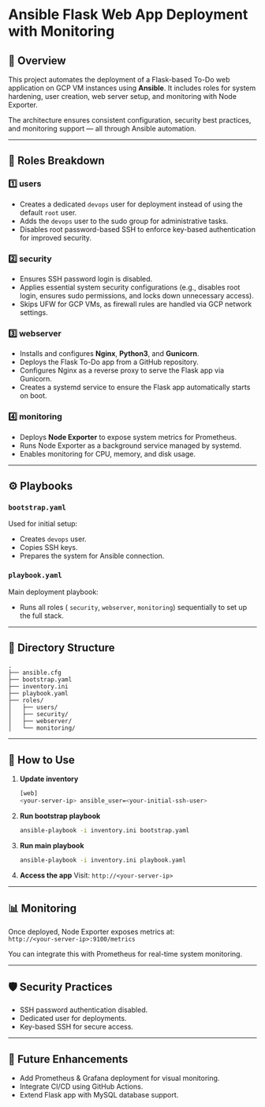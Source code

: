 # Ansible Flask Web App Deployment with Monitoring

## 📘 Overview
This project automates the deployment of a Flask-based To-Do web application on GCP VM instances using **Ansible**. 
It includes roles for system hardening, user creation, web server setup, and monitoring with Node Exporter.

The architecture ensures consistent configuration, security best practices, and monitoring support — all through Ansible automation.

---

## 🧩 Roles Breakdown

### 1️⃣ users
- Creates a dedicated `devops` user for deployment instead of using the default `root` user.
- Adds the `devops` user to the sudo group for administrative tasks.
- Disables root password-based SSH to enforce key-based authentication for improved security.

### 2️⃣ security
- Ensures SSH password login is disabled.
- Applies essential system security configurations (e.g., disables root login, ensures sudo permissions, and locks down unnecessary access).
- Skips UFW for GCP VMs, as firewall rules are handled via GCP network settings.

### 3️⃣ webserver
- Installs and configures **Nginx**, **Python3**, and **Gunicorn**.
- Deploys the Flask To-Do app from a GitHub repository.
- Configures Nginx as a reverse proxy to serve the Flask app via Gunicorn.
- Creates a systemd service to ensure the Flask app automatically starts on boot.

### 4️⃣ monitoring
- Deploys **Node Exporter** to expose system metrics for Prometheus.
- Runs Node Exporter as a background service managed by systemd.
- Enables monitoring for CPU, memory, and disk usage.

---

## ⚙️ Playbooks

### `bootstrap.yaml`
Used for initial setup:
- Creates `devops` user.
- Copies SSH keys.
- Prepares the system for Ansible connection.

### `playbook.yaml`
Main deployment playbook:
- Runs all roles ( `security`, `webserver`, `monitoring`) sequentially to set up the full stack.

---

## 🧱 Directory Structure
```
.
├── ansible.cfg
├── bootstrap.yaml
├── inventory.ini
├── playbook.yaml
├── roles/
│   ├── users/
│   ├── security/
│   ├── webserver/
│   └── monitoring/
```

---

## 🚀 How to Use

1. **Update inventory**
   ```bash
   [web]
   <your-server-ip> ansible_user=<your-initial-ssh-user>
   ```

2. **Run bootstrap playbook**
   ```bash
   ansible-playbook -i inventory.ini bootstrap.yaml
   ```

3. **Run main playbook**
   ```bash
   ansible-playbook -i inventory.ini playbook.yaml
   ```

4. **Access the app**
   Visit: `http://<your-server-ip>`

---

## 📊 Monitoring
Once deployed, Node Exporter exposes metrics at:  
`http://<your-server-ip>:9100/metrics`

You can integrate this with Prometheus for real-time system monitoring.

---

## 🛡️ Security Practices
- SSH password authentication disabled.
- Dedicated user for deployments.
- Key-based SSH for secure access.

---

## 🧠 Future Enhancements
- Add Prometheus & Grafana deployment for visual monitoring.
- Integrate CI/CD using GitHub Actions.
- Extend Flask app with MySQL database support.
